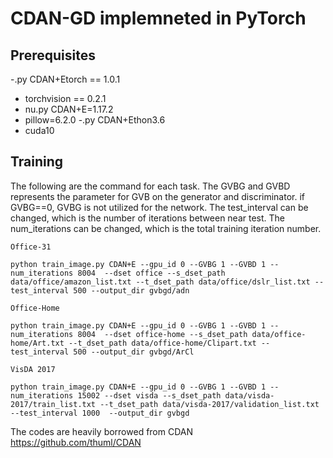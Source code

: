 # CDAN-GD implemneted in PyTorch

## Prerequisites
-.py CDAN+Etorch == 1.0.1 
- torchvision == 0.2.1
- nu.py CDAN+E=1.17.2
- pillow=6.2.0
-.py CDAN+Ethon3.6
- cuda10

## Training
The following are the command for each task. The GVBG and GVBD represents the parameter for GVB on the generator and discriminator. if GVBG==0, GVBG is not utilized for the network. The test_interval can be changed, which is the number of iterations between near test. The num_iterations can be changed, which is the total training iteration number.

```
Office-31

python train_image.py CDAN+E --gpu_id 0 --GVBG 1 --GVBD 1 --num_iterations 8004  --dset office --s_dset_path data/office/amazon_list.txt --t_dset_path data/office/dslr_list.txt --test_interval 500 --output_dir gvbgd/adn
```
```
Office-Home

python train_image.py CDAN+E --gpu_id 0 --GVBG 1 --GVBD 1 --num_iterations 8004  --dset office-home --s_dset_path data/office-home/Art.txt --t_dset_path data/office-home/Clipart.txt --test_interval 500 --output_dir gvbgd/ArCl
```
```
VisDA 2017

python train_image.py CDAN+E --gpu_id 0 --GVBG 1 --GVBD 1 --num_iterations 15002 --dset visda --s_dset_path data/visda-2017/train_list.txt --t_dset_path data/visda-2017/validation_list.txt --test_interval 1000  --output_dir gvbgd
```

The codes are heavily borrowed from CDAN https://github.com/thuml/CDAN
